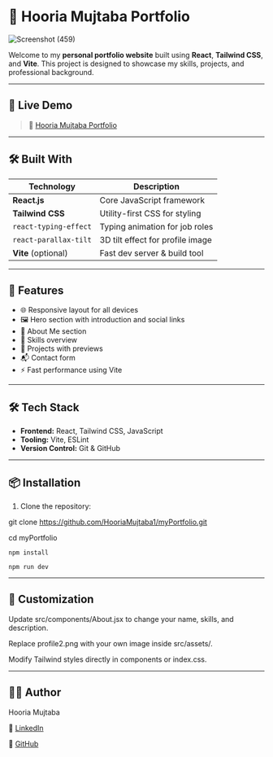 # 💼 Hooria Mujtaba Portfolio
![Screenshot (459)](https://github.com/user-attachments/assets/a5b9e36d-6b3e-40c5-bfb1-266130ca02ea)

Welcome to my **personal portfolio website** built using **React**, **Tailwind CSS**, and **Vite**. This project is designed to showcase my skills, projects, and professional background.

---
## 🔗 Live Demo

> 🚀 [Hooria Mujtaba Portfolio](https://hooriamujtaba1.github.io/myPortfolio/)
---

## 🛠️ Built With

| Technology       | Description                           |
|------------------|---------------------------------------|
| **React.js**      | Core JavaScript framework             |
| **Tailwind CSS**  | Utility-first CSS for styling         |
| `react-typing-effect` | Typing animation for job roles     |
| `react-parallax-tilt` | 3D tilt effect for profile image   |
| **Vite** (optional) | Fast dev server & build tool        |

---

## 🚀 Features

- 🌐 Responsive layout for all devices
- 🖼️ Hero section with introduction and social links
- 📄 About Me section
- 🧠 Skills overview
- 📁 Projects with previews
- 📬 Contact form
- ⚡ Fast performance using Vite

---

## 🛠 Tech Stack

- **Frontend:** React, Tailwind CSS, JavaScript
- **Tooling:** Vite, ESLint
- **Version Control:** Git & GitHub

---

## 📦 Installation

1. Clone the repository:

  git clone https://github.com/HooriaMujtaba1/myPortfolio.git

  cd myPortfolio

    npm install

    npm run dev
 ---

 ## 🧪 Customization
 
   Update src/components/About.jsx to change your name, skills, and description.

   Replace profile2.png with your own image inside src/assets/.

   Modify Tailwind styles directly in components or index.css.

---

## 🙋‍♀️ Author

Hooria Mujtaba

🔗 [LinkedIn](https://github.com/HooriaMujtaba1)

🔗 [GitHub](https://github.com/HooriaMujtaba1)
